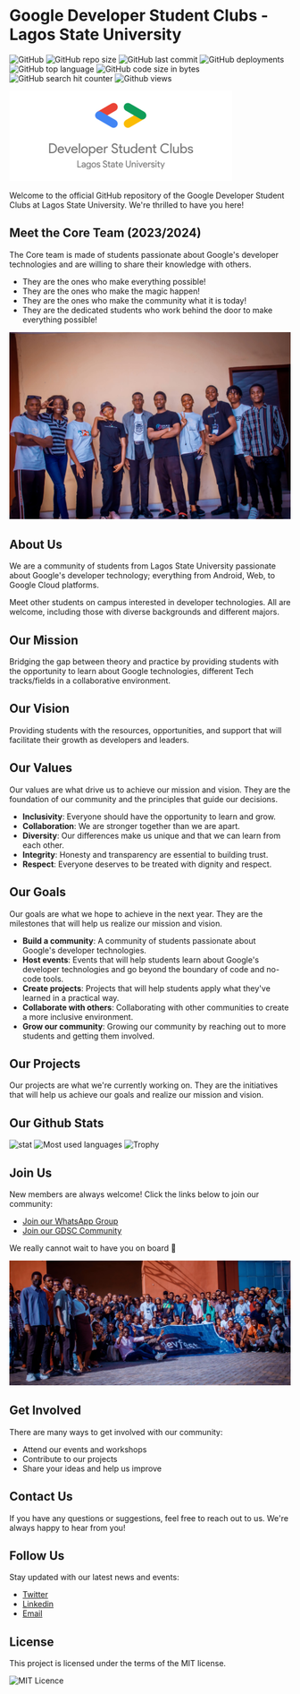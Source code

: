 # Google Developer Student Clubs - Lagos State University
![GitHub](https://img.shields.io/github/license/gdsclasu/gdsclasu.github.io?style=flat-square)
![GitHub repo size](https://img.shields.io/github/repo-size/gdsclasu/gdsclasu.github.io?style=flat-square)
![GitHub last commit](https://img.shields.io/github/last-commit/gdsclasu/gdsclasu.github.io?style=flat-square)
![GitHub deployments](https://img.shields.io/github/deployments/gdsclasu/gdsclasu.github.io/github-pages?style=flat-square)
![GitHub top language](https://img.shields.io/github/languages/top/gdsclasu/gdsclasu.github.io?style=flat-square)
![GitHub code size in bytes](https://img.shields.io/github/languages/code-size/gdsclasu/gdsclasu.github.io?style=flat-square)
![GitHub search hit counter](https://img.shields.io/github/search/gdsclasu/gdsclasu.github.io/goto?style=flat-square)
![Github views](https://komarev.com/ghpvc/?username=gdsclasu&style=flat-square)


![GDSC LASU Logo](./assets/gdsclasu.png)

Welcome to the official GitHub repository of the Google Developer Student Clubs at Lagos State University. We're thrilled to have you here!

## Meet the Core Team (2023/2024)
The Core team is made of students passionate about Google's developer technologies and are willing to share their knowledge with others.
- They are the ones who make everything possible!
- They are the ones who make the magic happen!
- They are the ones who make the community what it is today!
- They are the dedicated students who work behind the door to make everything possible!

![GDSC Core Team](./assets/core_team.jpg)

## About Us
We are a community of students from Lagos State University passionate about Google's developer technology; everything from Android, Web, to Google Cloud platforms.

Meet other students on campus interested in developer technologies. All are welcome, including those with diverse backgrounds and different majors.

## Our Mission
Bridging the gap between theory and practice by providing students with the opportunity to learn about Google technologies, different Tech tracks/fields in a collaborative environment.

## Our Vision
Providing students with the resources, opportunities, and support that will facilitate their growth as developers and leaders.

## Our Values
Our values are what drive us to achieve our mission and vision. They are the foundation of our community and the principles that guide our decisions.
- **Inclusivity**: Everyone should have the opportunity to learn and grow.
- **Collaboration**: We are stronger together than we are apart.
- **Diversity**: Our differences make us unique and that we can learn from each other.
- **Integrity**: Honesty and transparency are essential to building trust.
- **Respect**: Everyone deserves to be treated with dignity and respect.

## Our Goals
Our goals are what we hope to achieve in the next year. They are the milestones that will help us realize our mission and vision.
- **Build a community**: A community of students passionate about Google's developer technologies.
- **Host events**: Events that will help students learn about Google's developer technologies and go beyond the boundary of code and no-code tools.
- **Create projects**: Projects that will help students apply what they've learned in a practical way.
- **Collaborate with others**: Collaborating with other communities to create a more inclusive environment.
- **Grow our community**: Growing our community by reaching out to more students and getting them involved.

## Our Projects
Our projects are what we're currently working on. They are the initiatives that will help us achieve our goals and realize our mission and vision.

## Our Github Stats
![stat](https://github-readme-stats.vercel.app/api?username=gdsclasu&show_icons=true&theme=dark)
![Most used languages](https://github-readme-stats.vercel.app/api/top-langs/?username=gdsclasu&layout=compact&theme=dark)
![Trophy](https://github-profile-trophy.vercel.app/?username=gdsclasu&theme=darkhub&column=7)

## Join Us
New members are always welcome! Click the links below to join our community:
- [Join our WhatsApp Group](https://chat.whatsapp.com/KiGTFlGEeNcCXDmGaS4O1p)
- [Join our GDSC Community](https://gdsc.community.dev/lagos-state-university/)

We really cannot wait to have you on board 🤗

![GDSC Community](./assets/gdsc_community.jpg)


## Get Involved
There are many ways to get involved with our community:
- Attend our events and workshops
- Contribute to our projects
- Share your ideas and help us improve

## Contact Us
If you have any questions or suggestions, feel free to reach out to us. We're always happy to hear from you!

## Follow Us
Stay updated with our latest news and events:
- [Twitter](https://twitter.com/gdsclasu)
- [Linkedin](https://linkedin.com/in/gdsclasu)
- [Email](mailto:lasugdsc@gmail.com)

## License
This project is licensed under the terms of the MIT license.

![MIT Licence](https://badges.frapsoft.com/os/mit/mit.svg?v=103)